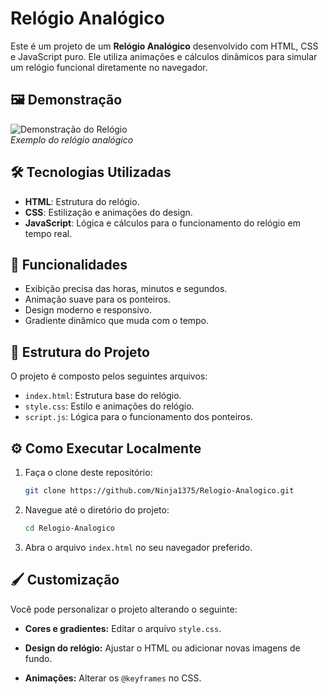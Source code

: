 # Relógio Analógico

Este é um projeto de um **Relógio Analógico** desenvolvido com HTML, CSS e JavaScript puro. Ele utiliza animações e cálculos dinâmicos para simular um relógio funcional diretamente no navegador.

## 🖼️ Demonstração

![Demonstração do Relógio](https://i.ibb.co/xqcFrw6/time.png)  
*Exemplo do relógio analógico*

## 🛠️ Tecnologias Utilizadas

- **HTML**: Estrutura do relógio.
- **CSS**: Estilização e animações do design.
- **JavaScript**: Lógica e cálculos para o funcionamento do relógio em tempo real.

## 🚀 Funcionalidades

- Exibição precisa das horas, minutos e segundos.
- Animação suave para os ponteiros.
- Design moderno e responsivo.
- Gradiente dinâmico que muda com o tempo.

## 📁 Estrutura do Projeto

O projeto é composto pelos seguintes arquivos:

- `index.html`: Estrutura base do relógio.
- `style.css`: Estilo e animações do relógio.
- `script.js`: Lógica para o funcionamento dos ponteiros.

## ⚙️ Como Executar Localmente

1. Faça o clone deste repositório:
   ```bash
   git clone https://github.com/Ninja1375/Relogio-Analogico.git
   ```

2. Navegue até o diretório do projeto:
   ```bash
   cd Relogio-Analogico
   ```

3. Abra o arquivo `index.html` no seu navegador preferido.

## 🖌️ Customização

Você pode personalizar o projeto alterando o seguinte:

- **Cores e gradientes:** Editar o arquivo `style.css`.

- **Design do relógio:** Ajustar o HTML ou adicionar novas imagens de fundo.

- **Animações:** Alterar os `@keyframes` no CSS.
